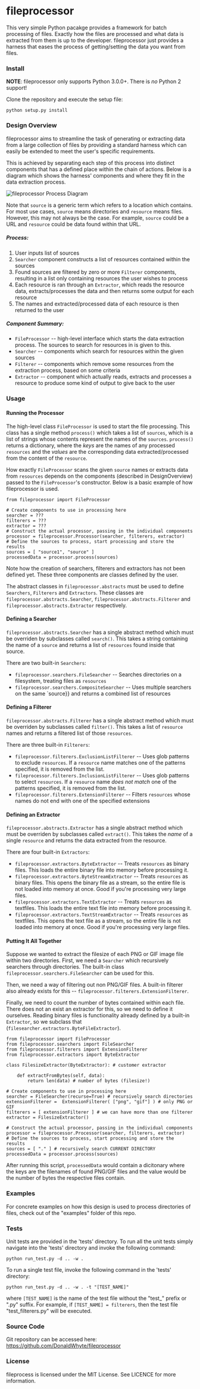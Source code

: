 # fileprocessor

This very simple Python pacakge provides a framework for batch processing of files. Exactly how the files are processed and what data is extracted from them is up to the developer. fileprocessor just provides a harness that eases the process of getting/setting the data you want from files.

### Install

**NOTE**: fileprocessor only supports Python 3.0.0+. There is *no* Python 2 support!

Clone the repository and execute the setup file:

```
python setup.py install
```

### Design Overview

fileprocessor aims to streamline the task of generating or extracting data from a large collection of files by providing a standard harness which can easily be extended to meet the user's specific requirements.

This is achieved by separating each step of this process into distinct components that has a defined place within the chain of actions. Below is a diagram which shows the harness' components and where they fit in the data extraction process.

![fileprocessor Process Diagram](https://raw.github.com/DonaldWhyte/fileprocessor/master/docs/fileprocessor_design.png)

Note that `source` is a generic term which refers to a location which contains. For most use cases, `source` means directories and `resource` means files. However, this may not always be the case. For example, `source` could be a URL and `resource` could be data found within that URL.

##### Process:

1. User inputs list of sources
2. `Searcher` component constructs a list of resources contained within the sources
3. Found sources are filtered by zero or more `Filterer` components, resulting in a list only containing resources the user wishes to process
4. Each resource is ran through an `Extractor`, which reads the resource data, extracts/processes the data and then returns some output for each resource
5. The names and extracted/processed data of each resource is then returned to the user

##### Component Summary:

* `FileProcessor` -- high-level interface which starts the data extraction process. The sources to search for resources in is given to this.
* `Searcher` -- components which search for resources within the given sources
* `Filterer` -- components which remove some resources from the extraction process, based on some criteria
* `Extractor` -- component which actually reads, extracts and processes a resource to produce some kind of output to give back to the user

### Usage

#### Running the Processor

The high-level class `FileProcessor` is used to start the file processing. This class has a single method `process()` which takes a list of `sources`, which is a list of strings whose contents represent the names of the `sources`. `process()` returns a dictionary, where the *keys* are the names of any processed `resources` and the *values* are the corresponding data extracted/processed from the content of the `resource`.

How exactly `FileProcessor` scans the given `source` names or extracts data from `resources` depends on the components (described in DesignOverview) passed to the `FileProcessor`'s constructor. Below is a basic example of how fileprocessor is used.

```
from fileprocessor import FileProcessor

# Create components to use in processing here
searcher = ???
filterers = ???
extractor = ???
# Construct the actual processor, passing in the individual components
processor = fileprocessor.Processor(searcher, filterers, extractor)
# Define the sources to process, start processing and store the results
sources = [ "source1", "source" ]
processedData = processor.process(sources)
```

Note how the creation of searchers, filterers and extractors has not been defined yet. These three components are classes defined by the user.

The abstract classes in `fileprocessor.abstracts` must be used to define `Searchers`, `Filterers` and  `Extractors`. These classes are `fileprocessor.abstracts.Searcher`, `fileprocessor.abstracts.Filterer` and `fileprocessor.abstracts.Extractor` respectively.

#### Defining a Searcher

`fileprocessor.abstracts.Searcher` has a single abstract method which must be overriden by subclasses called `search()`. This takes a string containing the name of a `source` and returns a list of `resources` found inside that source.

There are two built-in `Searchers`:

* `fileprocessor.searchers.FileSearcher` -- Searches directories on a filesystem, treating files as `resources`
* `fileprocessor.searchers.CompositeSearcher` -- Uses multiple searchers on the same `source}} and returns a combined list of resources

#### Defining a Filterer

`fileprocessor.abstracts.Filterer` has a single abstract method which must be overriden by subclasses called `filter()`. This takes a list of `resource` names and returns a filtered list of those `resources`.

There are three built-in `Filterers`:

* `fileprocessor.filterers.ExclusionListFilterer` -- Uses glob patterns to exclude `resources`. If a `resource` name matches one of the patterns specified, it is removed from the list.
* `fileprocessor.filterers.InclusionListFilterer` -- Uses glob patterns to select `resources`. If a `resource` name *does not match* one of the patterns specified, it is removed from the list.
* `fileprocessor.filterers.ExtensionFilterer` -- Filters `resources` whose names do not end with one of the specified extensions

#### Defining an Extractor

`fileprocessor.abstracts.Extractor` has a single abstract method which must be overriden by subclasses called `extract()`. This takes the *name* of a single `resource` and returns the data extracted from the resource.

There are four built-in `Extractors`:

* `fileprocessor.extractors.ByteExtractor` -- Treats `resources` as binary files. This loads the entire binary file into memory before processing it.
* `fileprocessor.extractors.ByteStreamExtractor` -- Treats `resources` as binary files. This opens the binary file as a stream, so the entire file is not loaded into memory at once. Good if you're processing very large files.
* `fileprocessor.extractors.TextExtractor` -- Treats `resources` as textfiles. This loads the entire text file into memory before processing it.
* `fileprocessor.extractors.TextStreamExtractor` -- Treats `resources` as textfiles. This opens the text file as a stream, so the entire file is not loaded into memory at once. Good if you're processing very large files.

#### Putting It All Together

Suppose we wanted to extract the filesize of each PNG or GIF image file within two directories. First, we need a `Searcher` which recursively searchers through directories. The built-in class `fileprocessor.searchers.FileSearcher` can be used for this.

Then, we need a way of filtering out non PNG/GIF files. A built-in filterer also already exists for this -- `fileprocessor.filterers.ExtensionFilterer`.

Finally, we need to count the number of bytes contained within each file. There does not an exist an extractor for this, so we need to define it ourselves. Reading binary files is functionality already defined by a built-in `Extractor`, so we subclass that (`filesearcher.extractors.ByteFileExtractor`).

```
from fileprocessor import FileProcessor
from fileprocessor.searchers import FileSearcher
from fileprocessor.filterers import ExtensionFilterer
from fileprocessor.extractors import ByteExtractor

class FilesizeExtractor(ByteExtractor): # customer extractor

    def extractFromBytes(self, data):
        return len(data) # number of bytes (filesize!)

# Create components to use in processing here
searcher = FileSearcher(recurse=True) # recursively search directories
extensionFilterer =  ExtensionFilterer( ["png", "gif"] ) # only PNG or GIF 
filterers = [ extensionFilterer ] # we can have more than one filterer
extractor = FilesizeExtractor()

# Construct the actual processor, passing in the individual components
processor = fileprocessor.Processor(searcher, filterers, extractor)
# Define the sources to process, start processing and store the results
sources = [ "." ] # recursively search CURRENT DIRECTORY
processedData = processor.process(sources)
```

After running this script, `processedData` would contain a dicitonary where the keys are the filenames of found PNG/GIF files and the value would be the number of bytes the respective files contain.

### Examples

For concrete examples on how this design is used to process directories of files, check out of the "examples" folder of this repo.

### Tests

Unit tests are provided in the 'tests' directory. To run all the unit tests simply navigate into the 'tests' directory and invoke the following command:

```
python run_test.py -d .. -w .
```

To run a single test file, invoke the following command in the 'tests' directory:

```
python run_test.py -d .. -w . -t "[TEST_NAME]"
```

where `[TEST_NAME]` is the name of the test file without the "test_" prefix or ".py" suffix. For example, if `[TEST_NAME] = filterers`, then the test file "test_filterers.py" will be executed.

### Source Code

Git repository can be accessed here: https://github.com/DonaldWhyte/fileprocessor

### License

fileprocess is licensed under the MIT License. See LICENCE for more information.
